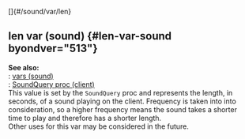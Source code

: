 []{#/sound/var/len}    
## len var (sound) {#len-var-sound byondver="513"}    
**See also:**    
:   [vars (sound)](/ref/sound/var)    
:   [SoundQuery proc (client)](/ref/client/proc/SoundQuery)    
This value is set by the `SoundQuery` proc and represents the length, in    
seconds, of a sound playing on the client. Frequency is taken into into    
consideration, so a higher frequency means the sound takes a shorter    
time to play and therefore has a shorter length.    
Other uses for this var may be considered in the future.  